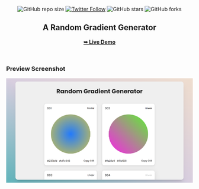 <div align="center">
  
  ![GitHub repo size](https://img.shields.io/github/repo-size/mde3/Gradient-Generator)
  [![Twitter Follow](https://img.shields.io/twitter/follow/mabiorduom?style=social)](https://twitter.com/intent/follow?screen_name=mabiorduom)
  ![GitHub stars](https://img.shields.io/github/stars/mde3/Gradient-Generator?style=social)
  ![GitHub forks](https://img.shields.io/github/forks/mde3/Gradient-Generator?style=social)
 
 
  <h2 align="center">A Random Gradient Generator</h2>

  <a href="https://gradi-gen.netlify.app/"><strong>➥ Live Demo</strong></a>

</div>

<br />

### Preview Screenshot
![Example screenshot](preview.png)
